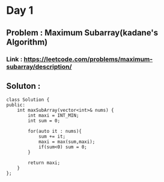 
# Day 1

## Problem : Maximum Subarray(kadane's Algorithm)

### Link : https://leetcode.com/problems/maximum-subarray/description/

## Soluton : 

```
class Solution {
public:
    int maxSubArray(vector<int>& nums) {
        int maxi = INT_MIN;
        int sum = 0;

        for(auto it : nums){
            sum += it;
            maxi = max(sum,maxi);
            if(sum<0) sum = 0;
        }

        return maxi;
    }
};


```




